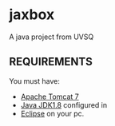 # jaxbox
A java project from UVSQ

## REQUIREMENTS

You must have:

* [Apache Tomcat 7](http://tomcat.apache.org/download-70.cgi)
* [Java JDK1.8](http://www.oracle.com/technetwork/java/javase/downloads/jdk8-downloads-2133151.html) configured in
* [Eclipse](https://eclipse.org/downloads/) on your pc.
